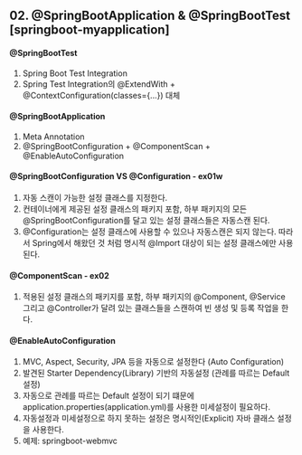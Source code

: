 ## 02. @SpringBootApplication & @SpringBootTest [springboot-myapplication]

#### @SpringBootTest
1. Spring Boot Test Integration
2. Spring Test Integration의 @ExtendWith + @ContextConfiguration(classes={...}) 대체

#### @SpringBootApplication
1. Meta Annotation
2. @SpringBootConfiguration + @ComponentScan + @EnableAutoConfiguration

#### @SpringBootConfiguration VS @Configuration - ex01w
1. 자동 스캔이 가능한 설정 클래스를 지정한다.
2. 컨테이너에게 제공된 설정 클래스의 패키지 포함, 하부 패키지의 모든 @SpringBootConfiguration를 달고 있는 설정 클래스들은 자동스캔 된다.
3. @Configuration는 설정 클래스에 사용할 수 있으나 자동스캔은 되지 않는다. 따라서 Spring에서 해왔던 것 처럼 명시적 @Import 대상이 되는 설정 클래스에만 사용된다.

#### @ComponentScan - ex02
1. 적용된 설정 클래스의 패키지를 포함, 하부 패키지의 @Component, @Service 그리고 @Controller가 달려 있는 클래스들을 스캔하여 빈 생성 및 등록 작업을 한다. 

#### @EnableAutoConfiguration
1. MVC, Aspect, Security, JPA 등을 자동으로 설정한다 (Auto Configuration)
2. 발견된 Starter Dependency(Library) 기반의 자동설정 (관례를 따르는 Default 설정)
3. 자동으로 관례를 따르는 Default 설정이 되기 떄문에 application.properties(application.yml)를 사용한 미세설정이 필요하다.
4. 자동설정과 미세설정으로 하지 못하는 설정은 명시적인(Explicit) 자바 클래스 설정을 사용한다.
5. 예제: springboot-webmvc
